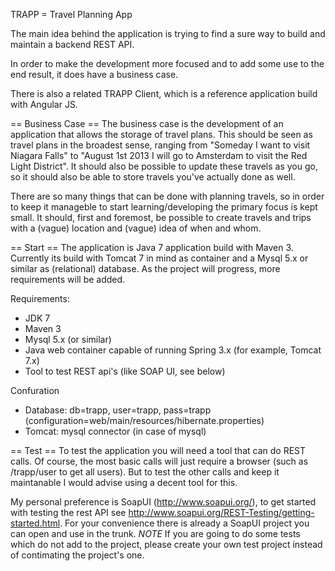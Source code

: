 TRAPP = Travel Planning App

The main idea behind the application is trying to find a sure way to build and maintain a backend REST API.

In order to make the development more focused and to add some use to the end result, it does have a business case.

There is also a related TRAPP Client, which is a reference application build with Angular JS.

== Business Case ==
The business case is the development of an application that allows the storage of travel plans.
This should be seen as travel plans in the broadest sense, ranging from "Someday I want to visit Niagara Falls" to 
"August 1st 2013 I will go to Amsterdam to visit the Red Light District".
It should also be possible to update these travels as you go, so it should also be able to store travels you've actually done as well.

There are so many things that can be done with planning travels, so in order to keep it manageble to start learning/developing the primary focus is kept small.
It should, first and foremost, be possible to create travels and trips with a (vague) location and (vague) idea of when and whom.

== Start ==
The application is Java 7 application build with Maven 3. Currently its build with Tomcat 7 in mind as container and a Mysql 5.x or similar as (relational) database.
As the project will progress, more requirements will be added.

Requirements:
- JDK 7
- Maven 3
- Mysql 5.x (or similar)
- Java web container capable of running Spring 3.x (for example, Tomcat 7.x)
- Tool to test REST api's (like SOAP UI, see below)

Confuration
- Database: db=trapp, user=trapp, pass=trapp (configuration=web/main/resources/hibernate.properties)
- Tomcat: mysql connector (in case of mysql)

== Test ==
To test the application you will need a tool that can do REST calls.
Of course, the most basic calls will just require a browser (such as /trapp/user to get all users).
But to test the other calls and keep it maintanable I would advise using a decent tool for this.

My personal preference is SoapUI (http://www.soapui.org/), to get started with testing the rest API see http://www.soapui.org/REST-Testing/getting-started.html.
For your convenience there is already a SoapUI project you can open and use in the trunk.
*NOTE* If you are going to do some tests which do not add to the project, please create your own test project instead of contimating the project's one.
